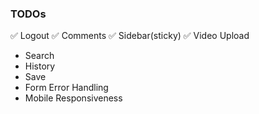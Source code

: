 ### TODOs

✅ Logout
✅ Comments
✅ Sidebar(sticky)
✅ Video Upload
- Search
- History
- Save
- Form Error Handling
- Mobile Responsiveness
